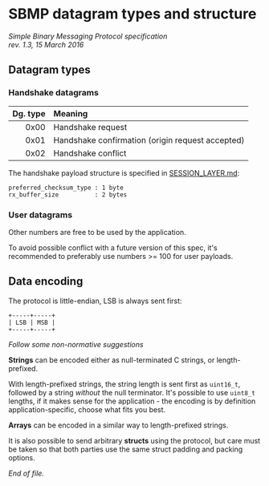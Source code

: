 # SBMP datagram types and structure

<i>
Simple Binary Messaging Protocol specification <br>
rev. 1.3, 15 March 2016
</i>

## Datagram types

### Handshake datagrams

| Dg. type | Meaning
| -------: | :------
| 0x00     | Handshake request
| 0x01     | Handshake confirmation (origin request accepted)
| 0x02     | Handshake conflict

The handshake payload structure is specified in [SESSION_LAYER.md](SESSION_LAYER.md):

```none
preferred_checksum_type : 1 byte
rx_buffer_size          : 2 bytes
```

### User datagrams

Other numbers are free to be used by the application.

To avoid possible conflict with a future version of this spec, it's recommended to preferably
use numbers >= 100 for user payloads.


## Data encoding

The protocol is little-endian, LSB is always sent first:

```none
+-----+-----+
| LSB | MSB |
+-----+-----+
```

*Follow some non-normative suggestions*

**Strings** can be encoded either as null-terminated C strings, or length-prefixed.

With length-prefixed strings, the string length is sent first as `uint16_t`, followed by a string
*without* the null terminator. It's possible to use `uint8_t` lengths, if it makes sense for the
application - the encoding is by definition application-specific, choose what fits you best.

**Arrays** can be encoded in a similar way to length-prefixed strings.

It is also possible to send arbitrary **structs** using the protocol, but care must be taken so that
both parties use the same struct padding and packing options.

*End of file.*
